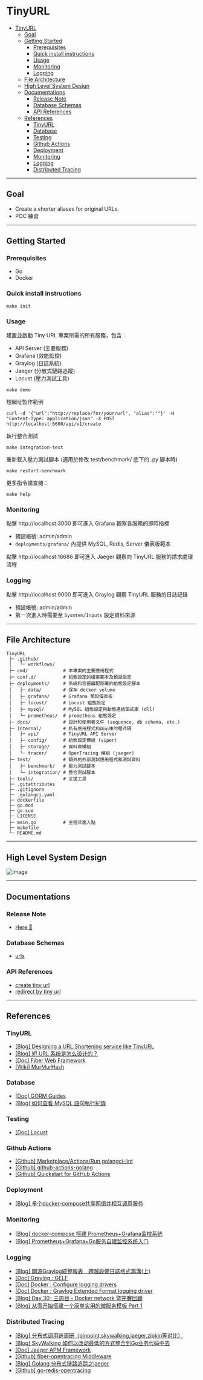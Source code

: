 # TinyURL

- [TinyURL](#tinyurl)
  - [Goal](#goal)
  - [Getting Started](#getting-started)
    - [Prerequisites](#prerequisites)
    - [Quick install instructions](#quick-install-instructions)
    - [Usage](#usage)
    - [Monitoring](#monitoring)
    - [Logging](#logging)
  - [File Architecture](#file-architecture)
  - [High Level System Design](#high-level-system-design)
  - [Documentations](#documentations)
    - [Release Note](#release-note)
    - [Database Schemas](#database-schemas)
    - [API References](#api-references)
  - [References](#references)
    - [TinyURL](#tinyurl-1)
    - [Database](#database)
    - [Testing](#testing)
    - [Github Actions](#github-actions)
    - [Deployment](#deployment)
    - [Monitoring](#monitoring-1)
    - [Logging](#logging-1)
    - [Distributed Tracing](#distributed-tracing)

---

## Goal

- Create a shorter aliases for original URLs.
- POC 練習

---

## Getting Started

### Prerequisites

- Go
- Docker

### Quick install instructions

```shell
make init
```

### Usage

建置並啟動 Tiny URL 專案所需的所有服務，包含：

- API Server (主要服務)
- Grafana (效能監控)
- Graylog (日誌系統)
- Jaeger (分散式鏈路追蹤)
- Locust (壓力測試工具)

```shell
make demo
```

短網址製作範例

```shell
curl -d '{"url":"http://replace/for/your/url", "alias":""}' -H "Content-Type: application/json" -X POST http://localhost:6600/api/v1/create
```

執行整合測試

```shell
make integration-test
```

重新載入壓力測試腳本 (適用於修改 test/benchmark/ 底下的 .py 腳本時)

```shell
make restart-benchmark
```

更多指令請查閱：

```shell
make help
```

### Monitoring

點擊 http://localhost:3000 即可進入 Grafana 觀察各服務的即時指標

- 預設帳號: admin/admin
- `deployments/grafana/` 內提供 MySQL, Redis, Server 儀表板範本

點擊 http://localhost:16686 即可進入 Jaeger 觀察向 TinyURL 服務的請求處理流程

### Logging

點擊 http://localhost:9000 即可進入 Graylog 觀察 TinyURL 服務的日誌記錄
 
 - 預設帳號: admin/admin
 - 第一次進入時需要至 `Sysmtem/Inputs` 設定資料來源

---

## File Architecture

```
TinyURL
 ├─ .github/         
 │   └─ workflows/   
 ├─ cmd/             # 本專案的主要應用程式
 ├─ conf.d/          # 組態設定的檔案範本及預設設定
 ├─ deployments/     # 系統和容器編配部署的組態設定腳本
 │   ├─ data/        # 保存 docker volume
 │   ├─ grafana/     # Grafana 預設儀表板
 │   ├─ locust/      # Locust 組態設定
 │   ├─ mysql/       # MySQL 組態設定與動態連結函式庫 (dll)
 │   └─ prometheus/  # prometheus 組態設定
 ├─ docs/            # 設計和使用者文件 (sequence, db schema, etc.)
 ├─ internal/        # 私有應用程式和函示庫的程式碼
 │   ├─ api/         # TinyURL API Server
 │   ├─ config/      # 組態設定模組 (viper)
 │   ├─ storage/     # 資料庫模組
 │   └─ tracer/      # OpenTracing 模組 (jaeger)
 ├─ test/            # 額外的外部測試應用程式和測試資料
 │   ├─ benchmark/   # 壓力測試腳本
 │   └─ integration/ # 整合測試腳本
 ├─ tools/           # 支援工具
 ├─ .gitattributes   
 ├─ .gitignore       
 ├─ .golangci.yaml   
 ├─ dockerfile       
 ├─ go.mod           
 ├─ go.sum           
 ├─ LICENSE          
 ├─ main.go          # 主程式進入點
 ├─ makefile         
 └─ README.md        
```

---

## High Level System Design

![image](./docs/image/architecture_v0.3.0.svg)

---

## Documentations

### Release Note

- [Here 👀](./docs/RELEASE_NOTE.md)

### Database Schemas

- [urls](./docs/mysql/urls.md)

### API References

- [create tiny url](./docs/api/v1/create.md)
- [redirect by tiny url](./docs/api/v1/redirect.md)

---

## References
### TinyURL

- [[Blog] Designing a URL Shortening service like TinyURL](https://www.educative.io/module/lesson/grokking-system-design-interview/xVZVrgDXYLP#a.-Encoding-actual-URL)
- [[Blog] 短 URL 系统是怎么设计的？](https://www.zhihu.com/question/29270034)
- [[Doc] Fiber Web Framework](https://docs.gofiber.io/)
- [[Wiki] MurMurHash](https://en.wikipedia.org/wiki/MurmurHash)

### Database

- [[Doc] GORM Guides](https://gorm.io/docs/index.html)
- [[Blog] 如何查看 MySQL 語句執行紀錄](https://learnku.com/articles/33773)

### Testing

- [[Doc] Locust](https://docs.locust.io/en/stable/)

### Github Actions

- [[Github] Marketplace/Actions/Run golangci-lint](https://github.com/marketplace/actions/run-golangci-lint)
- [[Github] github-actions-golang](https://github.com/mvdan/github-actions-golang)
- [[Github] Quickstart for GitHub Actions](https://docs.github.com/en/actions/quickstart)

### Deployment

- [[Blog] 多个docker-compose共享网络并相互调用服务](https://juejin.cn/post/7070401263019491365)

### Monitoring

- [[Blog] docker-compose 搭建 Prometheus+Grafana监控系统](https://www.cnblogs.com/qdhxhz/p/16325893.html)
- [[Blog] Prometheus+Grafana+Go服务自建监控系统入门](https://www.xhyonline.com/?p=1492)

### Logging

- [[Blog] 開源Graylog統整報表　跨越設備日誌格式鴻溝(上)](https://www.netadmin.com.tw/netadmin/zh-tw/technology/DBD49A35B0E5435F9809DA5C0E9D1E5A)
- [[Doc] Graylog : GELF](https://docs.graylog.org/docs/gelf)
- [[Doc] Docker : Configure logging drivers](https://docs.docker.com/config/containers/logging/configure/)
- [[Doc] Docker : Graylog Extended Format logging driver](https://docs.docker.com/config/containers/logging/gelf/)
- [[Blog] Day 30- 三周目 - Docker network 暨完賽回顧](https://ithelp.ithome.com.tw/articles/10206725)
- [[Blog] 从零开始搭建一个简单实用的微服务模板 Part 1](https://blog.igota.net/posts/20220422/)

### Distributed Tracing

- [[Blog] 分布式调用链调研（pinpoint,skywalking,jaeger,zipkin等对比）](https://www.cnblogs.com/Ming8006/p/13793598.html)
- [[Blog] SkyWalking 如何以改动最低的方式整合到Go业务代码中去](https://juejin.cn/post/6871928187123826702)
- [[Doc] Jaeger APM Framework](https://www.jaegertracing.io/docs/1.38/)
- [[Github] fiber-opentracing Middleware](https://github.com/aschenmaker/fiber-opentracing)
- [[Blog] Golang 分布式链路追踪之jaeger](https://bbs.huaweicloud.com/blogs/352913)
- [[Github] go-redis-opentracing](https://github.com/globocom/go-redis-opentracing)